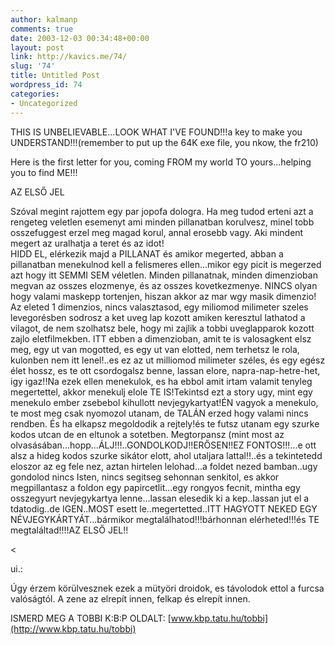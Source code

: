 ```yaml
---
author: kalmanp
comments: true
date: 2003-12-03 00:34:48+00:00
layout: post
link: http://kavics.me/74/
slug: '74'
title: Untitled Post
wordpress_id: 74
categories:
- Uncategorized
---
```


THIS IS UNBELIEVABLE...LOOK WHAT I'VE FOUND!!!a key to make you UNDERSTAND!!!(remember to put up the 64K exe file, you nkow, the fr210)




Here is the first letter for you, coming FROM my world TO yours...helping you to find ME!!!




>




AZ ELSŐ JEL




Szóval megint rajottem egy par jopofa dologra. Ha meg tudod erteni azt a rengeteg veletlen esemenyt ami minden pillanatban korulvesz, minel tobb osszefuggest erzel meg magad korul, annal erosebb vagy. Aki mindent megert az uralhatja a teret és az idot!  
HIDD EL, elérkezik majd a PILLANAT és amikor megerted, abban a pillanatban menekulnod kell a felismeres ellen...mikor egy picit is megerzed azt hogy itt SEMMI SEM véletlen. Minden pillanatnak, minden dimenzioban megvan az osszes elozmenye, és az osszes kovetkezmenye. NINCS olyan hogy valami maskepp tortenjen, hiszan akkor az mar wgy masik dimenzio!  
Az eleted 1 dimenzios, nincs valasztasod, egy miliomod milimeter szeles levegorésben sodrosz a ket uveg lap kozott amiken keresztul lathatod a vilagot, de nem szolhatsz bele, hogy mi zajlik a tobbi uveglapparok kozott zajlo eletfilmekben. ITT ebben a dimenzioban, amit te is valosagkent elsz meg, egy ut van mogotted, es egy ut van elotted, nem terhetsz le rola, kulonben nem itt lenel!..es ez az ut milliomod milimeter széles, és egy egész élet hossz, es te ott csordogalsz benne, lassan elore, napra-nap-hetre-het, igy igaz!!Na ezek ellen menekulok, es ha ebbol amit irtam valamit tenyleg megertettel, akkor menekulj elole TE IS!Tekintsd ezt a story ugy, mint egy menekulo ember zsebebol kihullott nevjegykartyat!ÉN vagyok a menekulo, te most meg csak nyomozol utanam, de TALÁN erzed hogy valami nincs rendben. És ha elkapsz megoldodik a rejtely!és te futsz utanam egy szurke kodos utcan de en eltunok a sotetben. Megtorpansz (mint most az olvasásában...hopp...ÁLJ!!!..GONDOLKODJ!!ERŐSEN!!EZ FONTOS!!!...e ott alsz a hideg kodos szurke sikátor elott, ahol utaljara lattal!!..és a tekintetedd eloszor az eg fele nez, aztan hirtelen lelohad...a foldet nezed bamban..ugy gondolod nincs Isten, nincs segitseg sehonnan senkitol, es akkor megpillantasz a foldon egy papircetlit...egy rongyos fecnit, mintha egy osszegyurt nevjegykartya lenne...lassan elesedik ki a kep..lassan jut el a tdatodig..de IGEN..MOST esett le..megertetted..ITT HAGYOTT NEKED EGY NÉVJEGYKÁRTYÁT...bármikor megtalálhatod!!!bárhonnan elérheted!!!és TE megtaláltad!!!!AZ ELSŐ JEL!!




<







ui.:




Úgy érzem körülvesznek ezek a mütyöri droidok, es távolodok ettol a furcsa valóságtól. A zene az elrepít innen, felkap és elrepít innen. 







ISMERD MEG A TOBBI K:B:P OLDALT: [www.kbp.tatu.hu/tobbi](http://www.kbp.tatu.hu/tobbi)



